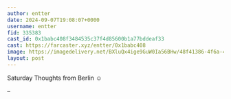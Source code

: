 ```yaml
---
author: entter
date: 2024-09-07T19:08:07+0000
username: entter
fid: 335383
cast_id: 0x1babc408f3484535c37f4d85600b1a77bddeaf33
cast: https://farcaster.xyz/entter/0x1babc408
image: https://imagedelivery.net/BXluQx4ige9GuW0Ia56BHw/48f41386-4f6a-4fcb-ee0c-1761050deb00/original
layout: post
---
```


Saturday Thoughts from Berlin ☺

–

<img src='https://imagedelivery.net/BXluQx4ige9GuW0Ia56BHw/48f41386-4f6a-4fcb-ee0c-1761050deb00/original' alt='' referrerpolicy='no-referrer'/>
